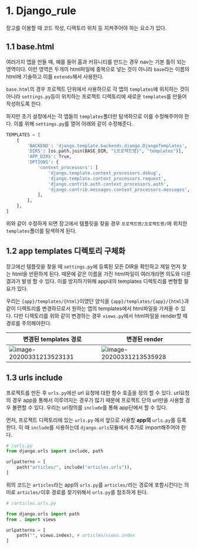 # 1. Django_rule

장고를 이용할 때 코드 작성, 디렉토리 위치 등 지켜주어야 하는 요소가 있다.



## 1.1 base.html

여러가지 앱을 만들 때, 예를 들어 홈과 커뮤니티를 만드는 경우 nav는 기본 틀이 되는 영역이다. 이런 영역은 두개의 html파일에 중복으로 넣는 것이 아니라 `base`라는 이름의 html에 기술하고 이를 `extends`해서 사용한다.

`base.html`의 경우 프로젝트 단위에서 사용하므로 각 앱의 `templates`에 위치하는 것이 아니라 `settings.py`등이 위치하는 프로젝트 디렉토리에 새로운 `templates`를 만들어 작성하도록 한다. 

하지만 초기 설정에서는 각 앱들의 `templates`폴더만 탐색하므로 이를 수정해주어야 한다. 이를 위해 `settings.py`를 열어 아래와 같이 수정해준다.

```python
TEMPLATES = [
    {
        'BACKEND': 'django.template.backends.django.DjangoTemplates',
        'DIRS': [os.path.join(BASE_DIR, "{프로젝트명}", "templates")],
        'APP_DIRS': True,
        'OPTIONS': {
            'context_processors': [
                'django.template.context_processors.debug',
                'django.template.context_processors.request',
                'django.contrib.auth.context_processors.auth',
                'django.contrib.messages.context_processors.messages',
            ],
        },
    },
]
```



위와 같이 수정하게 되면 장고에서 템플릿을 찾을 경우 `프로젝트명/프로젝트명/`에 위치한 `templates`폴더를 탐색하게 된다.



## 1.2 app templates 디렉토리 구체화

장고에선 템플릿을 찾을 때 `settings.py`에 등록된 모든 DIR을 확인하고 제일 먼저 찾는 html을 반환하게 된다. 때문에 같은 이름을 가진 html파일이 여러개라면 의도와 다른 결과가 발생 할 수 있다. 이를 방지하기위해 app내의 templates 디렉토리를 변형할 필요가 있다.

우리는 `{app}/templates/{html}`이였던 양식을 `{app}/templates/{app}/{html}`과 같이 디렉토리를 변경하므로서 원하는 앱의 templates에서 html파일을 가져올 수 있다. 다만 디렉토리를 위와 같이 변경하는 경우 `views.py`에서 html파일을 render할 때 경로를 주의해야한다. 

| 변경된 templates 경로                                        | 변경된 render                                                |
| ------------------------------------------------------------ | ------------------------------------------------------------ |
| ![image-20200331213523131](../../../visualcode/online-lecture/0330/images/image-20200331213523131.png) | ![image-20200331213535928](../../../visualcode/online-lecture/0330/images/image-20200331213535928.png) |



## 1.3 urls include

프로젝트를 만든 후 `urls.py`에선 url 요청에 대한 함수 호출을 정의 할 수 있다.  url요청의 경우 app을 통해서 이루어지는 경우가 많기 때문에 프로젝트 단의 url만을 사용할 경우 불편할 수 있다. 우리는 url정의를 `include`를 통해 app단에서 할 수 있다.

먼저, 프로젝트 디렉토리에 있는 `urls.py` 에서 앞으로 사용할 **app의** `urls.py`를 등록한다. 이 때 `include`를 사용하는데 `django.urls`모듈에서 추가로 import해주어야 한다.

```python
# /urls.py
from django.urls import include, path

urlpatterns = [
    path("articles/", include("articles.urls")),
]

```



위의 코드는 `articles`라는 app의 `urls.py`를 `articles/`라는 경로에 포함시킨다는 의미로 `articles/`이후 경로를 찾기위해서 `urls.py`를 참조하게 된다.

```python
# /articles.urls.py

from django.urls import path
from . import views

urlpatterns = [
    path("", views.index), # articles/views.index
]
```

